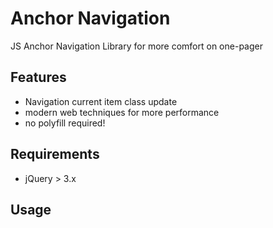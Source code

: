 # Anchor Navigation

JS Anchor Navigation Library for more comfort on one-pager

## Features
* Navigation current item class update
* modern web techniques for more performance
* no polyfill required!

## Requirements
* jQuery > 3.x

## Usage
